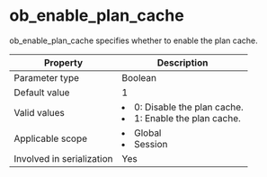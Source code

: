 ob_enable_plan_cache
=========================================
<!-- # docslug#/oceanbase-database/oceanbase-database/V4.0.0/ob_enable_plan_cache-1-2-3-4 -->
ob_enable_plan_cache specifies whether to enable the plan cache.


| **Property**              | **Description** |
|---------------------------|------------------------------------------------------------------------------------------------------------|
| Parameter type            | Boolean |
| Default value             | 1 |
| Valid values              | <li> 0: Disable the plan cache.   <li> 1: Enable the plan cache. |
| Applicable scope          | <li> Global   <li> Session |
| Involved in serialization | Yes |



